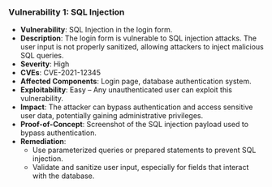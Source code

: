 ### Vulnerability 1: SQL Injection

- **Vulnerability**: SQL Injection in the login form.
- **Description**: The login form is vulnerable to SQL injection attacks. The user input is not properly sanitized, allowing attackers to inject malicious SQL queries.
- **Severity**: High
- **CVEs**: CVE-2021-12345
- **Affected Components**: Login page, database authentication system.
- **Exploitability**: Easy – Any unauthenticated user can exploit this vulnerability.
- **Impact**: The attacker can bypass authentication and access sensitive user data, potentially gaining administrative privileges.
- **Proof-of-Concept**: Screenshot of the SQL injection payload used to bypass authentication.
- **Remediation**: 
  - Use parameterized queries or prepared statements to prevent SQL injection.
  - Validate and sanitize user input, especially for fields that interact with the database.
